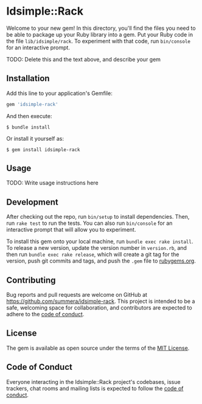 # Idsimple::Rack

Welcome to your new gem! In this directory, you'll find the files you need to be able to package up your Ruby library into a gem. Put your Ruby code in the file `lib/idsimple/rack`. To experiment with that code, run `bin/console` for an interactive prompt.

TODO: Delete this and the text above, and describe your gem

## Installation

Add this line to your application's Gemfile:

```ruby
gem 'idsimple-rack'
```

And then execute:

    $ bundle install

Or install it yourself as:

    $ gem install idsimple-rack

## Usage

TODO: Write usage instructions here

## Development

After checking out the repo, run `bin/setup` to install dependencies. Then, run `rake test` to run the tests. You can also run `bin/console` for an interactive prompt that will allow you to experiment.

To install this gem onto your local machine, run `bundle exec rake install`. To release a new version, update the version number in `version.rb`, and then run `bundle exec rake release`, which will create a git tag for the version, push git commits and tags, and push the `.gem` file to [rubygems.org](https://rubygems.org).

## Contributing

Bug reports and pull requests are welcome on GitHub at https://github.com/summera/idsimple-rack. This project is intended to be a safe, welcoming space for collaboration, and contributors are expected to adhere to the [code of conduct](https://github.com/summera/idsimple-rack/blob/master/CODE_OF_CONDUCT.md).


## License

The gem is available as open source under the terms of the [MIT License](https://opensource.org/licenses/MIT).

## Code of Conduct

Everyone interacting in the Idsimple::Rack project's codebases, issue trackers, chat rooms and mailing lists is expected to follow the [code of conduct](https://github.com/summera/idsimple-rack/blob/master/CODE_OF_CONDUCT.md).
